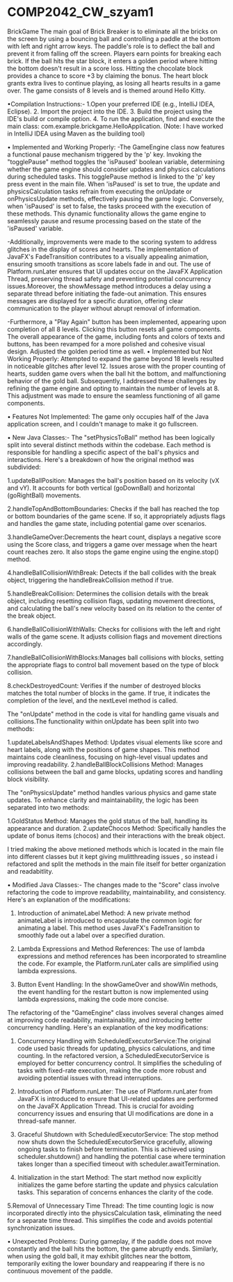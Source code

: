 # COMP2042_CW_szyam1
BrickGame
The main goal of Brick Breaker is to eliminate all the bricks on the screen by using a bouncing ball and controlling a paddle at the bottom with left and right arrow keys. The paddle's role is to deflect the ball and prevent it from falling off the screen. Players earn points for breaking each brick. If the ball hits the star block, it enters a golden period where hitting the bottom doesn't result in a score loss. Hitting the chocolate block provides a chance to score +3 by claiming the bonus. The heart block grants extra lives to continue playing, as losing all hearts results in a game over. The game consists of 8 levels and is themed around Hello Kitty.

•Compilation Instructions:-
1.Open your preferred IDE (e.g., IntelliJ IDEA, Eclipse).
2. Import the project into the IDE.
3. Build the project using the IDE's build or compile option.
4. To run the application, find and execute the main class: com.example.brickgame.HelloApplication.
(Note: I have worked in IntelliJ IDEA using Maven as the building tool)

• Implemented and Working Properly: 
-The GameEngine class now features a functional pause mechanism triggered by the 'p' key. Invoking the "togglePause" method toggles the 'isPaused' boolean variable, determining whether the game engine should consider updates and physics calculations during scheduled tasks. This togglePause method is linked to the 'p' key press event in the main file. When 'isPaused' is set to true, the update and physicsCalculation tasks refrain from executing the onUpdate or onPhysicsUpdate methods, effectively pausing the game logic. Conversely, when 'isPaused' is set to false, the tasks proceed with the execution of these methods. This dynamic functionality allows the game engine to seamlessly pause and resume processing based on the state of the 'isPaused' variable.

-Additionally, improvements were made to the scoring system to address glitches in the display of scores and hearts. The implementation of JavaFX's FadeTransition contributes to a visually appealing animation, ensuring smooth transitions as score labels fade in and out. The use of Platform.runLater ensures that UI updates occur on the JavaFX Application Thread, preserving thread safety and preventing potential concurrency issues.Moreover, the showMessage method introduces a delay using a separate thread before initiating the fade-out animation. This ensures messages are displayed for a specific duration, offering clear communication to the player without abrupt removal of information.

-Furthermore, a "Play Again" button has been implemented, appearing upon completion of all 8 levels. Clicking this button resets all game components. The overall appearance of the game, including fonts and colors of texts and buttons, has been revamped for a more polished and cohesive visual design. Adjusted the golden period time as well.
• Implemented but Not Working Properly: Attempted to expand the game beyond 18 levels resulted in noticeable glitches after level 12. Issues arose with the proper counting of hearts, sudden game overs when the ball hit the bottom, and malfunctioning behavior of the gold ball. Subsequently, I addressed these challenges by refining the game engine and opting to maintain the number of levels at 8. This adjustment was made to ensure the seamless functioning of all game components.

• Features Not Implemented: The game only occupies half of the Java application screen, and I couldn't manage to make it go fullscreen.

• New Java Classes:-
The "setPhysicsToBall" method has been logically split into several distinct methods within the codebase. Each method is responsible for handling a specific aspect of the ball's physics and interactions. Here's a breakdown of how the original method was subdivided:

1.updateBallPosition: Manages the ball's position based on its velocity (vX and vY). It accounts for both vertical (goDownBall) and horizontal (goRightBall) movements.

2.handleTopAndBottomBoundaries: Checks if the ball has reached the top or bottom boundaries of the game scene. If so, it appropriately adjusts flags and handles the game state, including potential game over scenarios.

3.handleGameOver:Decrements the heart count, displays a negative score using the Score class, and triggers a game over message when the heart count reaches zero. It also stops the game engine using the engine.stop() method.

4.handleBallCollisionWithBreak: Detects if the ball collides with the break object, triggering the handleBreakCollision method if true.

5.handleBreakCollision: Determines the collision details with the break object, including resetting collision flags, updating movement directions, and calculating the ball's new velocity based on its relation to the center of the break object.

6.handleBallCollisionWithWalls: Checks for collisions with the left and right walls of the game scene. It adjusts collision flags and movement directions accordingly.

7.handleBallCollisionWithBlocks:Manages ball collisions with blocks, setting the appropriate flags to control ball movement based on the type of block collision.

8.checkDestroyedCount: Verifies if the number of destroyed blocks matches the total number of blocks in the game. If true, it indicates the completion of the level, and the nextLevel method is called.

The "onUpdate" method in the code is vital for handling game visuals and collisions.The functionality within onUpdate has been split into two methods:

1.updateLabelsAndShapes Method: Updates visual elements like score and heart labels, along with the positions of game shapes. This method maintains code cleanliness, focusing on high-level visual updates and improving readability.
2.handleBallBlockCollisions Method: Manages collisions between the ball and game blocks, updating scores and handling block visibility. 

The "onPhysicsUpdate" method handles various physics and game state updates. To enhance clarity and maintainability, the logic has been separated into two methods:

1.GoldStatus Method: Manages the gold status of the ball, handling its appearance and duration.
2.updateChocos Method: Specifically handles the update of bonus items (chocos) and their interactions with the break object. 

I tried making the above metioned methods which is located in the main file into different classes but it kept giving mulitthreading issues , so instead i refactored and split the methods in the main file itself for better organization and readabitlity.


• Modified Java Classes:-
The changes made to the "Score" class involve refactoring the code to improve readability, maintainability, and consistency. Here's an explanation of the modifications:

1. Introduction of animateLabel Method: A new private method animateLabel is introduced to encapsulate the common logic for animating a label. This method uses JavaFX's FadeTransition to smoothly fade out a label over a specified duration.

2. Lambda Expressions and Method References: The use of lambda expressions and method references has been incorporated to streamline the code. For example, the Platform.runLater calls are simplified using lambda expressions.
   
3. Button Event Handling: In the showGameOver and showWin methods, the event handling for the restart button is now implemented using lambda expressions, making the code more concise.

The refactoring of the "GameEngine" class involves several changes aimed at improving code readability, maintainability, and introducing better concurrency handling. Here's an explanation of the key modifications:

1. Concurrency Handling with ScheduledExecutorService:The original code used basic threads for updating, physics calculations, and time counting. In the refactored version, a ScheduledExecutorService is employed for better concurrency control. It simplifies the scheduling of tasks with fixed-rate execution, making the code more robust and avoiding potential issues with thread interruptions.
 
2. Introduction of Platform.runLater: The use of Platform.runLater from JavaFX is introduced to ensure that UI-related updates are performed on the JavaFX Application Thread. This is crucial for avoiding concurrency issues and ensuring that UI modifications are done in a thread-safe manner.
   
3. Graceful Shutdown with ScheduledExecutorService: The stop method now shuts down the ScheduledExecutorService gracefully, allowing ongoing tasks to finish before termination. This is achieved using scheduler.shutdown() and handling the potential case where termination takes longer than a specified timeout with scheduler.awaitTermination.

4. Initialization in the start Method: The start method now explicitly initializes the game before starting the update and physics calculation tasks. This separation of concerns enhances the clarity of the code.

5.Removal of Unnecessary Time Thread: The time counting logic is now incorporated directly into the physicsCalculation task, eliminating the need for a separate time thread. This simplifies the code and avoids potential synchronization issues.

• Unexpected Problems: During gameplay, if the paddle does not move constantly and the ball hits the bottom, the game abruptly ends. Similarly, when using the gold ball, it may exhibit glitches near the bottom, temporarily exiting the lower boundary and reappearing if there is no continuous movement of the paddle.
